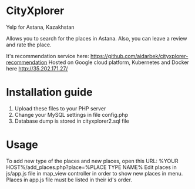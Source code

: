 # CityXplorer
Yelp for Astana, Kazakhstan

Allows you to search for the places in Astana. Also, you can leave a review and rate the place.

It's recommendation service here: https://github.com/aidarbek/cityxplorer-recommendation
Hosted on Google cloud platform, Kubernetes and Docker here http://35.202.171.27/

# Installation guide
1. Upload these files to your PHP server
2. Change your MySQL settings in file config.php
3. Database dump is stored in cityxplorer2.sql file

# Usage
To add new type of the places and new places, open this URL: %YOUR HOST%/add_places.php?place=%PLACE TYPE NAME%
Edit places in js/app.js file in map_view controller in order to show new places in menu.
Places in app.js file must be listed in their id's order.
